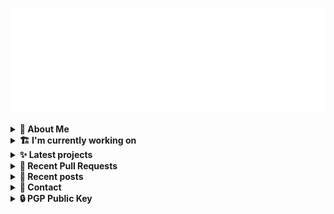 ![藍](ai.svg)

<details>
  <summary><b>🌠 About Me</b></summary>
  <br/>

- 藍
- Earthling, Front-end Developer.
- Owner of [!mportantImport](https://github.com/importantimport)
- Member of [Lume](https://github.com/lumeland)
- Contributor of [TailwindCSS](https://github.com/tailwindlabs/tailwindcss), [ComfyUI](https://github.com/comfyanonymous/ComfyUI), [MDUI](https://github.com/zdhxiong/mdui) and more

</details>
<details>
  <summary><b>🏗️ I'm currently working on</b></summary>
  <br/>


- [importantimport/hatsu](https://github.com/importantimport/hatsu) - 🎶 Bring your blog to Fediverse. [WIP] (today)
- [importantimport/tmp](https://github.com/importantimport/tmp) - 📁 Temporary project ideas archive. (2 days ago)
- [lumeland/experimental-plugins](https://github.com/lumeland/experimental-plugins) - A repo to test and experiment with plugins for Lume (5 days ago)
- [importantimport/a2](https://github.com/importantimport/a2) - 📥 A JSON-RPC client and experimental frontend for Aria 2. [WIP] (1 week ago)
- [importantimport/kagaya](https://github.com/importantimport/kagaya) - 🎆 An exploration of buildless static blog. (1 week ago)
- [kwaa/comet](https://github.com/kwaa/comet) - 🌠 Comet Gateway - 实验性 Naiveproxy 透明网关. [WIP] (2 weeks ago)
- [importantimport/config](https://github.com/importantimport/config) - 🔧 Some ESLint Flat Config for !mportantImport. (2 weeks ago)
- [importantimport/frwr](https://github.com/importantimport/frwr) - 🍋🕸💍 Fresh Webring Starter Kit. [WIP] (2 weeks ago)
- [js-org/js.org](https://github.com/js-org/js.org) - Dedicated to JavaScript and its awesome community since 2015  (3 weeks ago)
- [err-require-esm/err-require-esm](https://github.com/err-require-esm/err-require-esm) - [ERR_REQUIRE_ESM]&#39;s Monorepo. (3 weeks ago)

</details>
<details>
  <summary><b>✨ Latest projects</b></summary>
  <br/>


- [kwaa/comet](https://github.com/kwaa/comet) - 🌠 Comet Gateway - 实验性 Naiveproxy 透明网关. [WIP]
- [kwaa/csgo](https://github.com/kwaa/csgo) - My CS:GO crosshair &amp; scripts.
- [kwaa/flytosocial](https://github.com/kwaa/flytosocial) - 🪽 An attempt to run a GoToSocial instance at fly.io.
- [kwaa/ech-playground](https://github.com/kwaa/ech-playground) - 🔒 Play with TLS Encrypted Client Hello
- [kwaa/hexo-lightningcss](https://github.com/kwaa/hexo-lightningcss) - ⚡️ LightningCSS Plugin for Hexo
- [kwaa/naive](https://github.com/kwaa/naive) - 🐸 Dockerized NaiveProxy (Monthly Update)
- [kwaa/hexo-partytown](https://github.com/kwaa/hexo-partytown) - 🎉 Partytown Integration for Hexo
- [kwaa/todoli](https://github.com/kwaa/todoli) - 🥔 Yet Another To Do List.
- [kwaa/bk](https://github.com/kwaa/bk) - ./kwaa.dev/bk
- [kwaa/urara-netlify-cms](https://github.com/kwaa/urara-netlify-cms) - 

</details>
<details>
  <summary><b>🎨 Recent Pull Requests</b></summary>
  <br/>


- [update UnoCSS Plugin](https://github.com/lumeland/experimental-plugins/pull/24) on [lumeland/experimental-plugins](https://github.com/lumeland/experimental-plugins) (5 days ago)
- [UnoCSS Plugin](https://github.com/lumeland/experimental-plugins/pull/22) on [lumeland/experimental-plugins](https://github.com/lumeland/experimental-plugins) (1 week ago)
- [vento.js.org](https://github.com/js-org/js.org/pull/8345) on [js-org/js.org](https://github.com/js-org/js.org) (3 weeks ago)
- [Provide npm package via `dnt`](https://github.com/oscarotero/vento/pull/7) on [oscarotero/vento](https://github.com/oscarotero/vento) (3 weeks ago)
- [update urara stars](https://github.com/svelte-society/sveltesociety.dev/pull/418) on [svelte-society/sveltesociety.dev](https://github.com/svelte-society/sveltesociety.dev) (3 weeks ago)
- [fix: typo](https://github.com/saadeghi/daisyui/pull/2025) on [saadeghi/daisyui](https://github.com/saadeghi/daisyui) (1 month ago)
- [lume.shiraha.js.org](https://github.com/js-org/js.org/pull/8312) on [js-org/js.org](https://github.com/js-org/js.org) (1 month ago)
- [Create 2023-06-04-lume_theme_shiraha.markdown](https://github.com/angeldollface/lume-themes/pull/4) on [angeldollface/lume-themes](https://github.com/angeldollface/lume-themes) (1 month ago)
- [Update themes.json](https://github.com/angeldollface/lume-themes/pull/2) on [angeldollface/lume-themes](https://github.com/angeldollface/lume-themes) (1 month ago)
- [Pre-install TOML Plugin](https://github.com/lumeland/lume/pull/436) on [lumeland/lume](https://github.com/lumeland/lume) (1 month ago)

</details>
<details>
  <summary><b>📜 Recent posts</b></summary>
  <br/>


- [I 卡也要炼！本地运行 Stable Diffusion &amp; ComfyUI](https://kwaa.dev/stable-diffusion) (3 months ago)
- [为红米 2 刷入 postmarketOS Edge &#43; GNOME Mobile](https://kwaa.dev/redmi2-pmos) (5 months ago)
- [为 nRF52840 Dongle 刷入 CanoKey 固件](https://kwaa.dev/canokey-nrf52) (6 months ago)
- [2022 总结 &amp; 2023 目标](https://kwaa.dev/2023) (6 months ago)
- [为 Urara 设置 Indiekit/Micropub](https://kwaa.dev/indiekit) (10 months ago)

👉 read more at [./kwaa.dev](https://kwaa.dev)

</details>
<details>
  <summary><b>📧 Contact</b></summary>
  <br/>

- Blog: https://kwaa.dev
- Matrix: [@kwaa:matrix.org](https://matrix.to/#/@kwaa:matrix.org)

👋 If u want to say hello, I'll be happy to meet u.

</details>
<details>
  <summary><b>🔒 PGP Public Key</b></summary>
  <br/>
  
```
pub   ed25519/0x4444777733334444 2022-05-16 [C] [expires: 2025-01-07]
      Key fingerprint = ABCB A12F 1A8E 3CCC F10B  5109 4444 7777 3333 4444
uid                   [ultimate] 藍+85CD <kwa[a]kwaa.dev>
uid                   [ultimate] 藍+85CD (GitHub) &lt;50108258+kwaa[a]users.noreply.github.com>
uid                   [ultimate] [jpeg image of size 889]
sub   ed25519/0xBCB0111111111111 2022-12-24 [S] [expires: 2025-01-07]
sub   ed25519/0x6656222222222222 2022-10-27 [A] [expires: 2025-01-07]
sub   cv25519/0x6EC06EC06EC06EC0 2022-10-05 [E] [expires: 2025-01-07]

# via keys.openpgp.org
gpg --keyserver hkps://keys.openpgp.org --recv-keys 4444777733334444
# via kwaa.dev
gpg --fetch-keys https://kwaa.dev/pgp/4734.pgp
```

</details>
